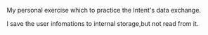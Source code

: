 My personal exercise which to practice the Intent's data exchange.

I save the user infomations to internal storage,but not read from it.
